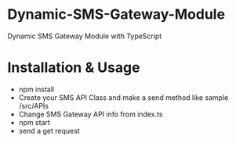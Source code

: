 # Dynamic-SMS-Gateway-Module
Dynamic SMS Gateway Module with TypeScript

# Installation & Usage
- npm install
- Create your SMS API Class and make a send method like sample /src/APIs
- Change SMS Gateway API info from index.ts
- npm start
- send a get request
